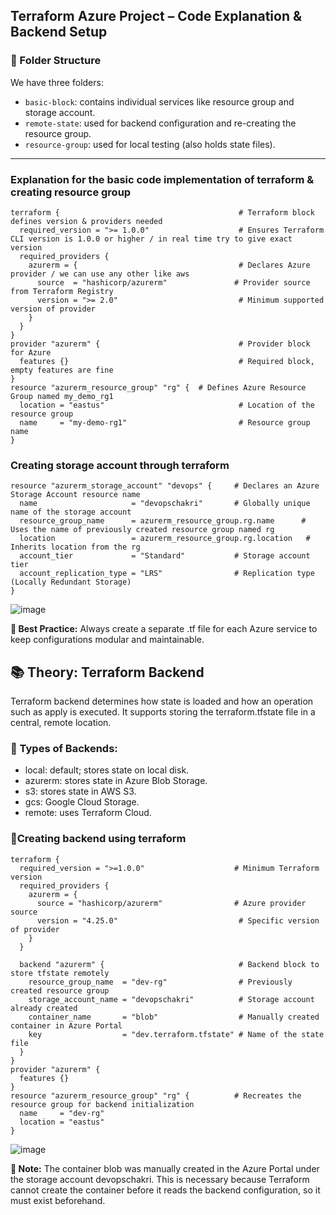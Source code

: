 ## Terraform Azure Project – Code Explanation & Backend Setup

### 📂 Folder Structure
We have three folders:
- `basic-block`: contains individual services like resource group and storage account.
- `remote-state`: used for backend configuration and re-creating the resource group.
- `resource-group`: used for local testing (also holds state files).

---

### Explanation for the basic code implementation of terraform & creating resource group

```hcl
terraform {                                        # Terraform block defines version & providers needed
  required_version = ">= 1.0.0"                    # Ensures Terraform CLI version is 1.0.0 or higher / in real time try to give exact version
  required_providers {
    azurerm = {                                    # Declares Azure provider / we can use any other like aws
      source  = "hashicorp/azurerm"               # Provider source from Terraform Registry
      version = ">= 2.0"                           # Minimum supported version of provider
    }
  }
}
provider "azurerm" {                               # Provider block for Azure
  features {}                                      # Required block, empty features are fine
}
resource "azurerm_resource_group" "rg" {  # Defines Azure Resource Group named my_demo_rg1
  location = "eastus"                              # Location of the resource group
  name     = "my-demo-rg1"                         # Resource group name
}
```
### Creating storage account through terraform
```hcl
resource "azurerm_storage_account" "devops" {     # Declares an Azure Storage Account resource name
  name                     = "devopschakri"       # Globally unique name of the storage account
  resource_group_name      = azurerm_resource_group.rg.name      # Uses the name of previously created resource group named rg
  location                 = azurerm_resource_group.rg.location   # Inherits location from the rg
  account_tier             = "Standard"           # Storage account tier
  account_replication_type = "LRS"                # Replication type (Locally Redundant Storage)
}
```
![image](https://github.com/user-attachments/assets/2930336a-4c42-4a80-8bf1-9910bd9b2f3d)


**📌 Best Practice:** Always create a separate .tf file for each Azure service to keep configurations modular and maintainable.

## 📚 Theory: Terraform Backend
Terraform backend determines how state is loaded and how an operation such as apply is executed. It supports storing the terraform.tfstate file in a central, remote location.

### 🔧 Types of Backends:
- local: default; stores state on local disk.
- azurerm: stores state in Azure Blob Storage.
- s3: stores state in AWS S3.
- gcs: Google Cloud Storage.
- remote: uses Terraform Cloud.


### 📄Creating backend using terraform 
```hcl
terraform {
  required_version = ">=1.0.0"                    # Minimum Terraform version
  required_providers {
    azurerm = {
      source = "hashicorp/azurerm"                # Azure provider source
      version = "4.25.0"                           # Specific version of provider
    }
  }

  backend "azurerm" {                              # Backend block to store tfstate remotely
    resource_group_name  = "dev-rg"                # Previously created resource group
    storage_account_name = "devopschakri"          # Storage account already created
    container_name       = "blob"                  # Manually created container in Azure Portal
    key                  = "dev.terraform.tfstate" # Name of the state file
  }
}
provider "azurerm" {
  features {}
}
resource "azurerm_resource_group" "rg" {          # Recreates the resource group for backend initialization
  name     = "dev-rg"
  location = "eastus"
}
```
![image](https://github.com/user-attachments/assets/786578a9-a8af-40b3-b7fc-cbc96810c37c)

**📝 Note:** The container blob was manually created in the Azure Portal under the storage account devopschakri. This is necessary because Terraform cannot create the container before it reads the backend configuration, so it must exist beforehand.
